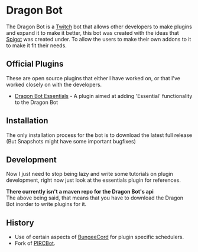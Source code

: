 Dragon Bot
==========
The Dragon Bot is a [Twitch](https://twitch.tv/ "Twitch.tv") bot that allows other developers to make plugins and expand it to make it better,
this bot was created with the ideas that [Spigot](https://www.spigotmc.org/ "Spigot's Webpage") was created under. To allow the users to make their
own addons to it to make it fit their needs.

Official Plugins
----------------
These are open source plugins that either I have worked on, or that I've worked closely on with the developers.  
  
- [Dragon Bot Essentials](https://github.com/Dragovorn/essentials "Dragon Bot Essentials' Github") - A plugin aimed at adding 'Essential' functionality to the Dragon Bot

Installation
------------
The only installation process for the bot is to download the latest full release (But Snapshots might have some important bugfixes)

Development
-----------
Now I just need to stop being lazy and write some tutorials on plugin development, right now just look at the essentials plugin for references.

**There currently isn't a maven repo for the Dragon Bot's api**  
The above being said, that means that you have to download the Dragon Bot inorder to write plugins for it.

History
-------
- Use of certain aspects of [BungeeCord](https://www.spigotmc.org/ "BungeeCord's Webpage") for plugin specific schedulers.
- Fork of [PIRCBot](http://www.jibble.org/pircbot.php "PIRCBot's Webpage").